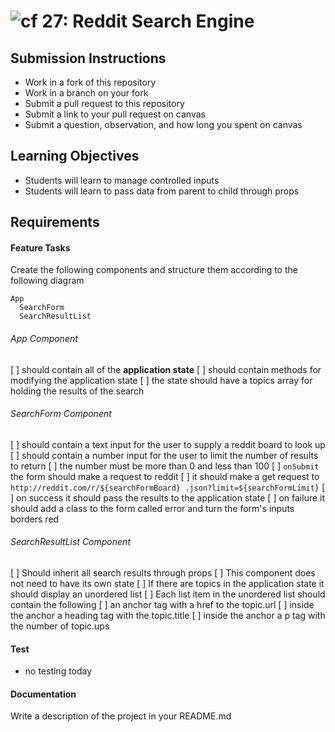 ![cf](http://i.imgur.com/7v5ASc8.png) 27: Reddit Search Engine
===

## Submission Instructions
  * Work in a fork of this repository
  * Work in a branch on your fork
  * Submit a pull request to this repository
  * Submit a link to your pull request on canvas
  * Submit a question, observation, and how long you spent on canvas  
  
## Learning Objectives  
* Students will learn to manage controlled inputs
* Students will learn to pass data from parent to child through props

## Requirements  
#### Feature Tasks 
Create the following components and structure them according to the following diagram 
```
App
  SearchForm
  SearchResultList
``` 
###### App Component
[ ] should contain all of the **application state** 
[ ] should contain methods for modifying the application state
[ ] the state should have a topics array for holding the results of the search

###### SearchForm Component
[ ] should contain a text input for the user to supply a reddit board to look up
[ ] should contain a number input for the user to limit the number of results to return 
  [ ] the number must be more than 0 and less than 100
  [ ] `onSubmit` the form should make a request to reddit 
  [ ] it should make a get request to `http://reddit.com/r/${searchFormBoard}
  .json?limit=${searchFormLimit}`
  [ ] on success it should pass the results to the application state
  [ ] on failure it should add a class to the form called error and turn the form's inputs 
  borders red

###### SearchResultList Component
[ ] Should inherit all search results through props
[ ] This component does not need to have its own state
[ ] If there are topics in the application state it should display an unordered list 
[ ] Each list item in the unordered list should contain the following
  [ ] an anchor tag with a href to the topic.url 
    [ ] inside the anchor a heading tag with the topic.title 
    [ ] inside the anchor a p tag with the number of topic.ups 

#### Test
* no testing today

#### Documentation  
Write a description of the project in your README.md
